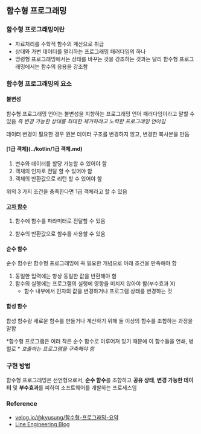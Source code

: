 ## 함수형 프로그래밍

### 함수형 프로그래밍이란

* 자료처리를 수학적 함수의 계산으로 취급 
* 상태와 가변 데이터를 멀리하는 프로그래밍 패러다임의 하나
* 명령형 프로그래밍에서는 상태를 바꾸는 것을 강조하는 것과는 
  달리 함수형 프로그래밍에서는 함수의 응용을 강조함

### 함수형 프로그래밍의 요소

#### 불변성

함수형 프로그래밍 언어는 불변성을 지향하는 프로그래밍 언어 패러다임이라고 말할 수 있음
*즉 변경 가능한 상태를 최대한 제거하려고 노력한 프로그래밍 언어임*

데이터 변경이 필요한 경우 원본 데이터 구조를 변경하지 않고, 변경한 복사본을 만듬

#### [1급 객체](../kotlin/1급 객체.md)

1. 변수와 데이터를 할당 가능할 수 있어야 함
2. 객체의 인자로 전달 할 수 있어야 함
3. 객체의 반환값으로 리턴 할 수 있어야 함

위의 3 가지 조건을 충족한다면 1급 객체라고 할 수 있음

#### [고차 함수](../kotlin/람다.md)

1. 함수에 함수를 파라미터로 전달할 수 있음

2. 함수의 반환값으로 함수를 사용할 수 있음

#### 순수 함수

순수 함수란 함수형 프로그래밍에 꼭 필요한 개념으로 아래 조건을 만족해야 함

1. 동일한 입력에는 항상 동일한 값을 반환해야 함
2. 함수의 실행에는 프로그램의 실행에 영향을 미치지 않아야 함(부수효과 X)
   * 함수 내부에서 인자의 값을 변경하거나 프로그램 상태를 변경하는 것

#### 합성 함수

합성 함수랑 새로운 함수를 만들거나 계산하기 위해 둘 이상의 함수를 조합하는 과정을 말함

*함수형 프로그램은 여러 작은 순수 함수로 이루어져 있기 때문에 이 함수들을 연쇄, 병렬로 *
*호출하는 프로그램을 구축해야 함*

### 구현 방법

함수형 프로그래밍은 선언형으로서, **순수 함수**를 조합하고 **공유 상태**, **변경 가능한 데이터** 
및 **부수효과**를 피하여 소프트웨어를 개발하는 프로세스임

### Reference

* [velog.io/@kyusung/함수형-프로그래밍-요약](https://velog.io/@kyusung/%ED%95%A8%EC%88%98%ED%98%95-%ED%94%84%EB%A1%9C%EA%B7%B8%EB%9E%98%EB%B0%8D-%EC%9A%94%EC%95%BD)
* [Line Engineering Blog](https://engineering.linecorp.com/ko/blog/functional-programing-language-and-line-game-cloud/)